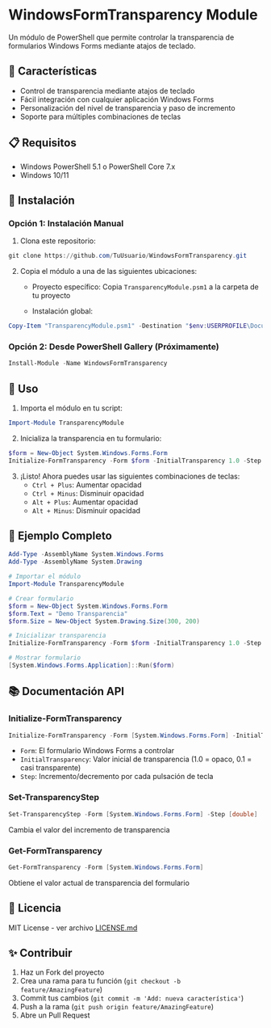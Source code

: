 # WindowsFormTransparency Module

Un módulo de PowerShell que permite controlar la transparencia de formularios Windows Forms mediante atajos de teclado.

## 🚀 Características

- Control de transparencia mediante atajos de teclado
- Fácil integración con cualquier aplicación Windows Forms
- Personalización del nivel de transparencia y paso de incremento
- Soporte para múltiples combinaciones de teclas

## 📋 Requisitos

- Windows PowerShell 5.1 o PowerShell Core 7.x
- Windows 10/11

## 🔧 Instalación

### Opción 1: Instalación Manual
1. Clona este repositorio:
```powershell
git clone https://github.com/TuUsuario/WindowsFormTransparency.git
```

2. Copia el módulo a una de las siguientes ubicaciones:
   - Proyecto específico: Copia `TransparencyModule.psm1` a la carpeta de tu proyecto


   - Instalación global: 
```powershell
Copy-Item "TransparencyModule.psm1" -Destination "$env:USERPROFILE\Documents\WindowsPowerShell\Modules\TransparencyModule"
```

### Opción 2: Desde PowerShell Gallery (Próximamente)
```powershell
Install-Module -Name WindowsFormTransparency
```

## 📖 Uso

1. Importa el módulo en tu script:
```powershell
Import-Module TransparencyModule
```

2. Inicializa la transparencia en tu formulario:
```powershell
$form = New-Object System.Windows.Forms.Form
Initialize-FormTransparency -Form $form -InitialTransparency 1.0 -Step 0.1
```

3. ¡Listo! Ahora puedes usar las siguientes combinaciones de teclas:
   - `Ctrl + Plus`: Aumentar opacidad
   - `Ctrl + Minus`: Disminuir opacidad
   - `Alt + Plus`: Aumentar opacidad
   - `Alt + Minus`: Disminuir opacidad

## 🎯 Ejemplo Completo

```powershell
Add-Type -AssemblyName System.Windows.Forms
Add-Type -AssemblyName System.Drawing

# Importar el módulo
Import-Module TransparencyModule

# Crear formulario
$form = New-Object System.Windows.Forms.Form
$form.Text = "Demo Transparencia"
$form.Size = New-Object System.Drawing.Size(300, 200)

# Inicializar transparencia
Initialize-FormTransparency -Form $form -InitialTransparency 1.0 -Step 0.1

# Mostrar formulario
[System.Windows.Forms.Application]::Run($form)
```

## 📚 Documentación API

### Initialize-FormTransparency
```powershell
Initialize-FormTransparency -Form [System.Windows.Forms.Form] -InitialTransparency [double] -Step [double]
```
- `Form`: El formulario Windows Forms a controlar
- `InitialTransparency`: Valor inicial de transparencia (1.0 = opaco, 0.1 = casi transparente)
- `Step`: Incremento/decremento por cada pulsación de tecla

### Set-TransparencyStep
```powershell
Set-TransparencyStep -Form [System.Windows.Forms.Form] -Step [double]
```
Cambia el valor del incremento de transparencia

### Get-FormTransparency
```powershell
Get-FormTransparency -Form [System.Windows.Forms.Form]
```
Obtiene el valor actual de transparencia del formulario



## 📝 Licencia

MIT License - ver archivo [LICENSE.md](LICENSE.md)




## ✨ Contribuir

1. Haz un Fork del proyecto
2. Crea una rama para tu función (`git checkout -b feature/AmazingFeature`)
3. Commit tus cambios (`git commit -m 'Add: nueva característica'`)
4. Push a la rama (`git push origin feature/AmazingFeature`)
5. Abre un Pull Request